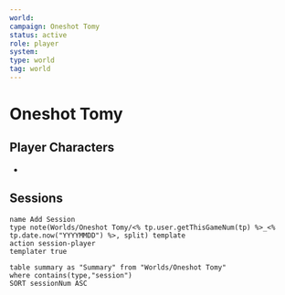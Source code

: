 ```yaml
---
world: 
campaign: Oneshot Tomy
status: active
role: player
system:
type: world
tag: world
---
```

# Oneshot Tomy

## Player Characters

-

## Sessions

```button
name Add Session
type note(Worlds/Oneshot Tomy/<% tp.user.getThisGameNum(tp) %>_<% tp.date.now("YYYYMMDD") %>, split) template
action session-player
templater true
```



```dataview
table summary as "Summary" from "Worlds/Oneshot Tomy"
where contains(type,"session") 
SORT sessionNum ASC
```


